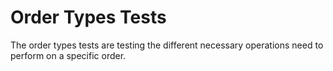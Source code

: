 # Order Types Tests

The order types tests are testing the different necessary operations
need to perform on a specific order.
